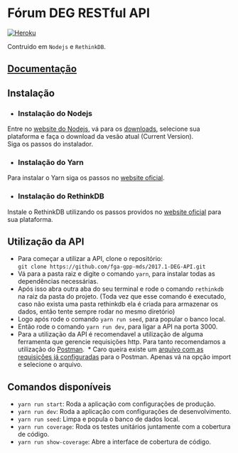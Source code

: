 # Fórum DEG RESTful API

[![Heroku](http://heroku-badge.herokuapp.com/?app=angularjs-crypto&style=flat&svg=1&root=index.html)](https://forumdeg.herokuapp.com)

Contruido em `Nodejs` e `RethinkDB`.

## [Documentação](https://github.com/fga-gpp-mds/2017.1-DEG-API/wiki)

## Instalação

* ### Instalação do Nodejs
Entre no [website do Nodejs](https://nodejs.org/en/), vá para os [downloads](https://nodejs.org/en/download/), selecione sua plataforma e faça o download da vesão atual (Current Version).    
Siga os passos do instalador.
* ### Instalação do Yarn
Para instalar o Yarn siga os passos no [website oficial](https://yarnpkg.com/en/docs/install).
* ### Instalação do RethinkDB
Instale o RethinkDB utilizando os passos providos no [website oficial](https://www.rethinkdb.com/docs/install/) para sua plataforma.
## Utilização da API
* Para começar a utilizar a API, clone o repositório:    
```git clone https://github.com/fga-gpp-mds/2017.1-DEG-API.git```     
* Vá para a pasta raiz e digite o comando `yarn`, para instalar todas as dependências necessárias.    
* Após isso abra outra aba do seu terminal e rode o comando `rethinkdb` na raiz da pasta do projeto. (Toda vez que esse comando é executado, caso não exista uma pasta rethinkdb ela é criada para armazenar os dados, então tente sempre rodar no mesmo diretório)    
* Logo após rode o comando `yarn run seed`, para popular o banco local.    
* Então rode o comando `yarn run dev`, para ligar a API na porta 3000.
* Para a utilização da API é recomendavel a utilização de alguma ferramenta que gerencie requisições http. Para tanto recomendamos a utilização do [Postman](https://www.getpostman.com).
  * Caro queira existe um [arquivo com as requisições já configuradas]() para o Postman. Apenas vá na opção import e selecione o arquivo.

## Comandos disponíveis
* `yarn run start`: Roda a aplicação com configurações de produção.
* `yarn run dev`: Roda a aplicação com configurações de desenvolvimento.
* `yarn run seed`: Limpa e popula o banco de dados local.
* `yarn run coverage`: Roda os testes unitários juntamente com a cobertura de código.
* `yarn run show-coverage`: Abre a interface de cobertura de código.
